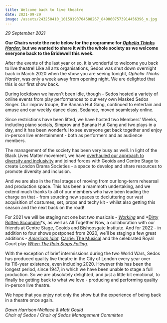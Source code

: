 ```yaml
---
title: Welcome back to live theatre
date: 2021-09-29
image: /assets/243250410_10159193704608267_8490607573914456396_n.jpg
---
```

*29 September 2021*

**Our Chairs wrote the note below for the programme for *[Ophelia Thinks Harder](https://sedos.co.uk/shows/2020-ophelia-thinks-harder)*, but we wanted to share it with the whole society as we welcome everyone back to the Bridewell this week.**

After the events of the last year or so, it is wonderful to welcome you back to live theatre! Like all arts organisations, Sedos was shut down overnight back in March 2020 when the show you are seeing tonight, *Ophelia Thinks Harder*, was only a week away from opening night. We are delighted that this is our first show back.

During lockdown we haven't been idle, though - Sedos hosted a variety of online events from play performances to our very own Masked Sedos Singer. Our improv troupe, the Banana Hut Gang, continued to entertain and amuse and our weekly dance class, Sedance, moved seamlessly online.

Since restrictions have been lifted, we have hosted two Members' Weeks, including piano socials, Simprov and Banana Hut Gang and two plays in a day, and it has been wonderful to see everyone get back together and enjoy in-person live entertainment - both as performers and as audience members. 

The management of the society has been very busy as well. In light of the Black Lives Matter movement, we have [overhauled our approach to diversity and inclusivity](https://sedos.co.uk/shows/2021-a-new-commitment-to-diversity-and-inclusion) and joined forces with Geoids and Centre Stage to create London Drama Societies - a space to develop and share resources to promote diversity and inclusion. 

And we are also in the final stages of moving from our long-term rehearsal and production space. This has been a mammoth undertaking, and we extend much thanks to all of our members who have been leading the charge on that - from sourcing new spaces to decluttering our vast acquisition of costumes, set, props and techy kit - whilst also getting this season and the next back on the road!

For 2021 we will be staging not one but two musicals - *[Working](https://sedos.co.uk/shows/2020-working-a-musical)* and *[Dirty Rotten Scoundrel](https://sedos.co.uk/shows/2021-dirty-rotten-scoundrels)*s, as well as All Together Now, a collaboration with our friends at Centre Stage, Geoids and Bishopsgate Institute. And for 2022 - in addition to four shows postponed from 2020, we’ll be staging a few great additions - *[American Idiot](https://sedos.co.uk/shows/2022-american-idiot)*, [Carrie: The Musical](https://sedos.co.uk/shows/2022-carrie-the-musical) and the celebrated Royal Court play *[When The Rain Stops Falling](https://sedos.co.uk/shows/2022-when-the-rain-stops-falling)*. 

With the exception of brief intermissions during the two World Wars, Sedos has produced quality live theatre in the City of London every year over its 116-year existence, even including 2020. However this has been the longest period, since 1947, in which we have been unable to stage a full production. So we are absolutely delighted, and just a little bit emotional, to finally be getting back to what we love - producing and performing quality in-person live theatre.

We hope that you enjoy not only the show but the experience of being back in a theatre once again.

*Dawn Harrison-Wallace & Matt Gould*\
*Chair of Sedos / Chair of Sedos Management Committee*